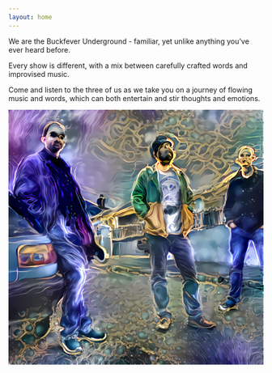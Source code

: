 ```yaml
---
layout: home
---
```


We are the Buckfever Underground - familiar, yet unlike anything you've ever heard before.

Every show is different, with a mix between carefully crafted words and improvised music.

Come and listen to the three of us as we take you on a journey of flowing music and words, which can both entertain and stir thoughts and emotions.


![Band photo 2018](/assets/images/photos/deep_dream_buckfever.jpg)
